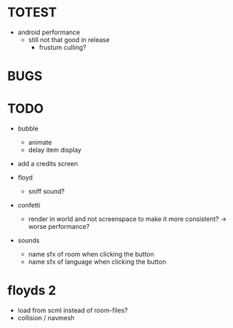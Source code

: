 # TOTEST

- android performance
	- still not that good in release
		- frustum culling?

# BUGS

# TODO

- bubble
	- animate
	- delay item display

- add a credits screen

- floyd
	- sniff sound?

- confetti
	- render in world and not screenspace to make it more consistent?
		-> worse performance?

- sounds
	- name sfx of room when clicking the button
	- name sfx of language when clicking the button

# floyds 2

- load from scml instead of room-files?
- collision / navmesh
